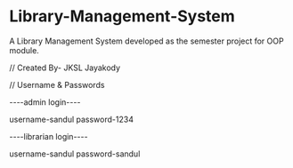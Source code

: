 # Library-Management-System
A Library Management System developed as the semester project for OOP module.

// Created By- JKSL Jayakody
	    
// Username & Passwords

----admin login----

username-sandul
password-1234

----librarian login----

username-sandul
password-sandul
